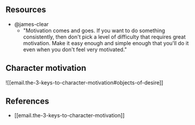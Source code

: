 
## Resources

- @james-clear
  - "Motivation comes and goes. If you want to do something consistently, then don't pick a level of difficulty that requires great motivation. Make it easy enough and simple enough that you'll do it even when you don't feel very motivated."

## Character motivation

![[email.the-3-keys-to-character-motivation#objects-of-desire]]

## References

- [[email.the-3-keys-to-character-motivation]]